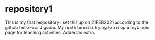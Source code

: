 # repository1
This is my first respository
I set this up on 21FEB2021 according to the github hello-world guide.
My real interest is trying to set up a mybinder page for teaching activities. 
Added as extra.
